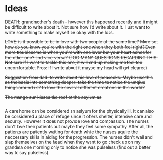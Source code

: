 # Ideas

DEATH: grandmother's death - however this happened recently and it might be difficult to write about it. Not sure how I'd write about it. I just want to write something to make myself be okay with the loss.

~~LOVE: is it possible to be in love with two people at the same time? More so, how do you know you're with the right one when they both feel right? Even more troublesome is when you're with one lover but your heart aches for the other one? and vice-versa? (TOO MANY QUESTIONS REGARDING THIS. Not sure if I want to tackle this one, it will end up making me feel too uncomfortable. Pros: if I write about it maybe my head will get cleared)~~


~~Suggestion from dad: to write about his love of peacocks. Maybe use this as the basis into something deeper: take the time to notice the unqiue things around us? to love the several different creations in this world?~~


~~The mango sun kisses the roof of the asylum as~~

##
A care home can be considered an aslyum for the physically ill. It can also be considered a place of refuge since it offers shelter, intensive care and security. However it does not provide love and compassion. The nurses don't love their patients but maybe they feel some sympathy. After all, the patients are patiently waiting for death while the nurses aquire the neccessary skills in aiding for the progression. The nurses didn't wail and slap themselves on the head when they went to go check up on my grandma one morning only to notice she was pulseless (find out a better way to say pulseless). 
